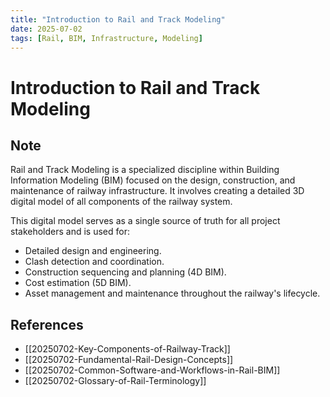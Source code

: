 ```yaml
---
title: "Introduction to Rail and Track Modeling"
date: 2025-07-02
tags: [Rail, BIM, Infrastructure, Modeling]
---
```


# Introduction to Rail and Track Modeling

## Note

Rail and Track Modeling is a specialized discipline within Building Information Modeling (BIM) focused on the design, construction, and maintenance of railway infrastructure. It involves creating a detailed 3D digital model of all components of the railway system.

This digital model serves as a single source of truth for all project stakeholders and is used for:
- Detailed design and engineering.
- Clash detection and coordination.
- Construction sequencing and planning (4D BIM).
- Cost estimation (5D BIM).
- Asset management and maintenance throughout the railway's lifecycle.

## References

- [[20250702-Key-Components-of-Railway-Track]]
- [[20250702-Fundamental-Rail-Design-Concepts]]
- [[20250702-Common-Software-and-Workflows-in-Rail-BIM]]
- [[20250702-Glossary-of-Rail-Terminology]]
